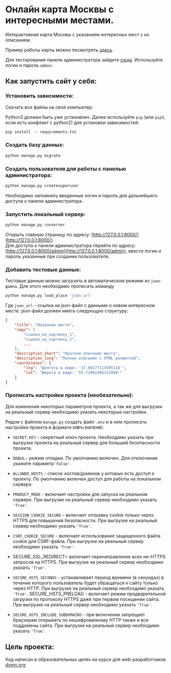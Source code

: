 # Онлайн карта Москвы с интересными местами.

Интерактивная карта Москвы с указанием интересных мест с их описанием.

Пример работы карты можно посмотреть [здесь](https://maxkutovoy.pythonanywhere.com).

Для тестирования панели администратора зайдите [сюда](https://maxkutovoy.pythonanywhere.com/admin).
Используйте логин и пароль `admin`.

## Как запустить сайт у себя:
### Установить зависимости:
Скачать все файлы на свой компьютер.

Python3 должен быть уже установлен. Далее используйте `pip` (или `pip3`, если есть
конфликт с python2) для установки зависимостей:

```sh
pip install -r requirements.txt
```

### Создать базу данных:
```sh
python manage.py migrate
```
### Создать пользователя для работы с панелью администратора:
```sh
python manage.py createsuperuser
```
Необходимо запомнить введенные логин и пароль для дальнейшего доступа к
панели администратора.

### Запустить локальный сервер:
```sh
python manage.py runserver
```
Открыть главную страницу по адресу: [http://127.0.0.1:8000/](http://127.0.0.1:8000/)  
Для доступа к панели администратора перейти по адресу: 
[http://127.0.0.1:8000/admin](http://127.0.0.1:8000/admin), ввести логин 
и пароль указанные при создании пользователя.

### Добавить тестовые данные:
Тестовые данные можно загрузить в автоматическом режиме из 
`json-файла`. Для этого необходимо прописать команду
```sh
python manage.py load_place 'json_url'
```
Где `json_url` - ссылка на json-файл с данными о новом 
интересном месте. json-файл должен иметь следующую структуру:

```json
{
    "title": "Название места",
    "imgs": [
        "ссылка_на_картинку_1",
        "ссылка_на_картинку_2",
        ...
    ],
    "description_short": "Краткое описание места",
    "description_long": "Полное описание с HTML разметкой",
    "coordinates": {
        "lng": "Долгота в виде: '37.60177113595118'",
        "lat": "Широта в виде: '55.72962366151958'"
    }
}

```

### Прописать настройки проекта (необязательно):
Для изменения некоторых параметров проекта, а так же 
для выгрузки на реальный сервер необходимо указать некоторые настройки.  

Рядом с файлом `manage.py` создать файл `.env` и в нем прописать настройки
проекта в формате `КЛЮЧ=ЗНАЧЕНИЕ`:
* `SECRET_KEY` - секретный ключ проекта. Необходимо указать при выгрузке проекта
на реальный сервер для большей безопасности проекта.
* `DEBUG` - режим отладки. По умолчанию включен. Для отключения 
укажите параметр`'False'`.
* `ALLOWED_HOSTS` - список хостов/доменов у которых есть доступ к проекту.
По умолчанию включен доступ для работы на локальном сервере.
* `PRODUCT_MODE` - включает настройки для запуска на реальном сервере. При 
выгрузке на реальный сервер необходимо указать `'True'`.
* `SESSION_COOKIE_SECURE` - включает отправку cookie только через HTTPS для 
повышения безопасности. При выгрузке на реальный сервер необходимо указать `'True'`.
* `CSRF_COOKIE_SECURE` - включает использование защищенного файла cookie для CSRF-файла. 
При выгрузке на реальный сервер необходимо указать `'True'`.
* SECURE_SSL_REDIRECT= включает перенаправление всех не-HTTPS запросов на HTTPS.
При выгрузке на реальный сервер необходимо указать `'True'`.

* `SECURE_HSTS_SECONDS` - устанавливает период времени (в секундах) в течение которого пользователь будет 
обращаться к сайту только через HTTP.
При выгрузке на реальный сервер необходимо указать `'True'`.
SECURE_HSTS_PRELOAD - включает режим предварительной загрузки по протоколу HTTPS даже при 
первом посещении сайта. 
При выгрузке на реальный сервер необходимо указать `'True'`.
* `SECURE_HSTS_INCLUDE_SUBDOMAINS` - при включении запрещает браузерам открывать по
нешифрованному HTTP также и все поддомены сайта.
При выгрузке на реальный сервер необходимо указать `'True'`.

## Цель проекта:
Код написан в образовательных целях на курсе для
web-разработчиков [dvmn.org](https://dvmn.org/)